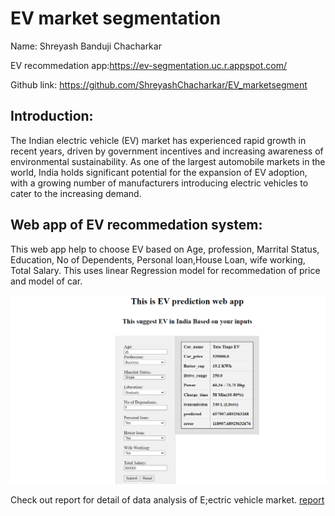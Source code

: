 # EV market segmentation
Name: Shreyash Banduji Chacharkar

EV recommedation app:https://ev-segmentation.uc.r.appspot.com/

Github link: https://github.com/ShreyashChacharkar/EV_marketsegment


## Introduction:
The Indian electric vehicle (EV) market has experienced rapid growth in recent years, driven by government incentives and increasing awareness of environmental sustainability. As one of the largest automobile markets in the world, India holds significant potential for the expansion of EV adoption, with a growing number of manufacturers introducing electric vehicles to cater to the increasing demand.

## Web app of EV recommedation system:
This web app help to choose EV based on Age, profession, Marrital Status, Education, No of Dependents, Personal loan,House Loan, wife working, Total Salary.
This uses linear Regression model for recommedation of price and model of car.

![web app](images/webapp.PNG)

Check out report for detail of data analysis of E;ectric vehicle market.
[report](report.md)
